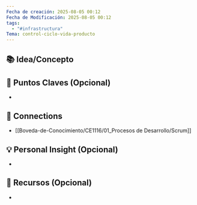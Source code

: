 ```yaml
---
Fecha de creación: 2025-08-05 00:12
Fecha de Modificación: 2025-08-05 00:12
tags:
  - "#infrastructura"
Tema: control-ciclo-vida-producto
---
```



## 📚 Idea/Concepto 


## 📌 Puntos Claves (Opcional)
- 

## 🔗 Connections
- [[Boveda-de-Conocimiento/CE1116/01_Procesos de Desarrollo/Scrum]]

## 💡 Personal Insight (Opcional)
- 
## 🧾 Recursos (Opcional)
- 